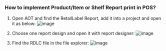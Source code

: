### How to implement Product/Item or Shelf Report print in POS?
1. Open AOT and find the RetailLabel Report,  add it into a project and open it as below:
  ![image](https://github.com/user-attachments/assets/c57e494d-d21c-4e16-8f62-c52f246d4e6e)

2. Choose one report design and open it with report designer:
   ![image](https://github.com/user-attachments/assets/24d47d7a-b56a-4288-adfd-46d9ebc17136)

3. Find the RDLC file in the file explorer:
    ![image](https://github.com/user-attachments/assets/2b3d884c-ac3f-4f4e-90a0-92a9eaf2ffed)


